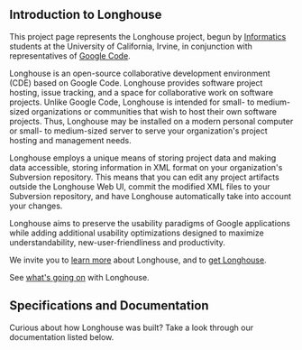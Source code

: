 ## Introduction to Longhouse ##

This project page represents the Longhouse project, begun by [Informatics](http://www.ics.uci.edu/informatics/) students at the University of California, Irvine, in conjunction with representatives of [Google Code](http://code.google.com/p).

Longhouse is an open-source collaborative development environment (CDE) based on Google Code. Longhouse provides software project hosting, issue tracking, and a space for collaborative work on software projects. Unlike Google Code, Longhouse is intended for small- to medium-sized organizations or communities that wish to host their own software projects. Thus, Longhouse may be installed on a modern personal computer or small- to medium-sized server to serve your organization's project hosting and management needs.

Longhouse employs a unique means of storing project data and making data accessible, storing information in XML format on your organization's Subversion repository. This means that you can edit any project artifacts outside the Longhouse Web UI, commit the modified XML files to your Subversion repository, and have Longhouse automatically take into account your changes.

Longhouse aims to preserve the usability paradigms of Google applications while adding additional usability optimizations designed to maximize understandability, new-user-friendliness and productivity.

We invite you to [learn more](LearnMore.md) about Longhouse, and to [get Longhouse](http://code.google.com/p/longhouse/downloads/list).

See [what's going on](WhatsGoingOn.md) with Longhouse.

## Specifications and Documentation ##

Curious about how Longhouse was built?  Take a look through our documentation listed below.

